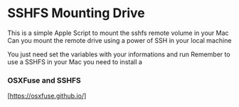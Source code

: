 # SSHFS Mounting Drive
This is a simple Apple Script to mount the sshfs remote volume in your Mac
Can you mount the remote drive using a power of SSH in your local machine

You just need set the variables with your informations and run
Remember to use a SSHFS in your Mac you need to install a 

### OSXFuse and SSHFS
[https://osxfuse.github.io/] 

